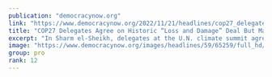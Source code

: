```yaml
---
publication: "democracynow.org"
link: "https://www.democracynow.org/2022/11/21/headlines/cop27_delegates_agree_on_historic_loss_and_damage_deal_but_make_no_progress_on_climate_catastrophe"
title: "COP27 Delegates Agree on Historic “Loss and Damage” Deal But Make No Progress on Climate Catastrophe"
excerpt: "In Sharm el-Sheikh, delegates at the U.N. climate summit agreed on Sunday to establish a landmark “loss and damage” fund to help the Global South deal with the worst effects of the climate catastrophe"
image: "https://www.democracynow.org/images/headlines/59/65259/full_hd/h1-COP-extinction.jpg"
group: pro
rank: 12
---
```

